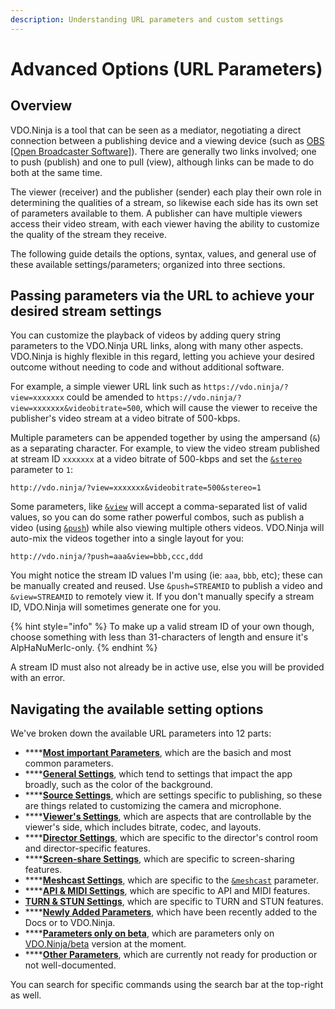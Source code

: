 ```yaml
---
description: Understanding URL parameters and custom settings
---
```


# Advanced Options (URL Parameters)

## Overview

VDO.Ninja is a tool that can be seen as a mediator, negotiating a direct connection between a publishing device and a viewing device (such as [OBS \[Open Broadcaster Software\]](https://obsproject.com)). There are generally two links involved; one to push (publish) and one to pull (view), although links can be made to do both at the same time.

The viewer (receiver) and the publisher (sender) each play their own role in determining the qualities of a stream, so likewise each side has its own set of parameters available to them. A publisher can have multiple viewers access their video stream, with each viewer having the ability to customize the quality of the stream they receive.

The following guide details the options, syntax, values, and general use of these available settings/parameters; organized into three sections.

## Passing parameters via the URL to achieve your desired stream settings

You can customize the playback of videos by adding query string parameters to the VDO.Ninja URL links, along with many other aspects. VDO.Ninja is highly flexible in this regard, letting you achieve your desired outcome without needing to code and without additional software.

For example, a simple viewer URL link such as `https://vdo.ninja/?view=xxxxxxx` could be amended to `https://vdo.ninja/?view=xxxxxxx&videobitrate=500`, which will cause the viewer to receive the publisher's video stream at a video bitrate of 500-kbps.

Multiple parameters can be appended together by using the ampersand (`&`) as a separating character. For example, to view the video stream published at stream ID `xxxxxxx` at a video bitrate of 500-kbps and set the [`&stereo`](general-settings/stereo.md) parameter to `1`:

```markup
http://vdo.ninja/?view=xxxxxxx&videobitrate=500&stereo=1
```

Some parameters, like [`&view`](advanced-settings/view-parameters/view.md) will accept a comma-separated list of valid values, so you can do some rather powerful combos, such as publish a video (using [`&push`](source-settings/push.md)) while also viewing multiple others videos. VDO.Ninja will auto-mix the videos together into a single layout for you:

```markup
http://vdo.ninja/?push=aaa&view=bbb,ccc,ddd
```

You might notice the stream ID values I'm using (ie: `aaa`, `bbb`, etc); these can be manually created and reused. Use `&push=STREAMID` to publish a video and `&view=STREAMID` to remotely view it. If you don't manually specify a stream ID, VDO.Ninja will sometimes generate one for you.

{% hint style="info" %}
To make up a valid stream ID of your own though, choose something with less than 31-characters of length and ensure it's AlpHaNuMerIc-only.
{% endhint %}

A stream ID must also not already be in active use, else you will be provided with an error.

## Navigating the available setting options

We've broken down the available URL parameters into 12 parts:

* ****[**Most important Parameters**](getting-started/cheat-sheet-of-basic-parameters.md), which are the basich and most common parameters.
* ****[**General Settings**](advanced-settings/general-parameters/), which tend to settings that impact the app broadly, such as the color of the background.
* ****[**Source Settings**](advanced-settings/source-parameters/), which are settings specific to publishing, so these are things related to customizing the camera and microphone.
* ****[**Viewer's Settings**](advanced-settings/view-parameters/), which are aspects that are controllable by the viewer's side, which includes bitrate, codec, and layouts.
* ****[**Director Settings**](advanced-settings/director-parameters/), which are specific to the director's control room and director-specific features.
* ****[**Screen-share Settings**](advanced-settings/screen-share-parameters/), which are specific to screen-sharing features.
* ****[**Meshcast Settings**](advanced-settings/meshcast-parameters/), which are specific to the [`&meshcast`](newly-added-parameters/and-meshcast.md) parameter.
* ****[**API & MIDI Settings**](advanced-settings/api-and-midi-parameters/), which are specific to API and MIDI features.
* [**TURN & STUN Settings**](advanced-settings/turn-and-stun-parameters/), which are specific to TURN and STUN features.
* ****[**Newly Added Parameters**](advanced-settings/newly-added-parameters/), which have been recently added to the Docs or to VDO.Ninja.
* ****[**Parameters only on beta**](advanced-settings/parameters-only-on-beta/), which are parameters only on [VDO.Ninja/beta](https://vdo.ninja/beta/) version at the moment.
* ****[**Other Parameters**](other-parameters.md), which are currently not ready for production or not well-documented.

You can search for specific commands using the search bar at the top-right as well.
